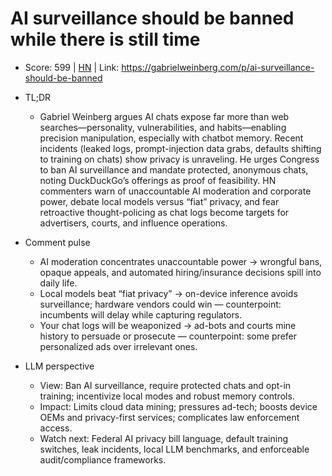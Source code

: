 # AI surveillance should be banned while there is still time

- Score: 599 | [HN](https://news.ycombinator.com/item?id=45149281) | Link: https://gabrielweinberg.com/p/ai-surveillance-should-be-banned

- TL;DR
  - Gabriel Weinberg argues AI chats expose far more than web searches—personality, vulnerabilities, and habits—enabling precision manipulation, especially with chatbot memory. Recent incidents (leaked logs, prompt-injection data grabs, defaults shifting to training on chats) show privacy is unraveling. He urges Congress to ban AI surveillance and mandate protected, anonymous chats, noting DuckDuckGo’s offerings as proof of feasibility. HN commenters warn of unaccountable AI moderation and corporate power, debate local models versus “fiat” privacy, and fear retroactive thought-policing as chat logs become targets for advertisers, courts, and influence operations.

- Comment pulse
  - AI moderation concentrates unaccountable power → wrongful bans, opaque appeals, and automated hiring/insurance decisions spill into daily life.
  - Local models beat “fiat privacy” → on-device inference avoids surveillance; hardware vendors could win — counterpoint: incumbents will delay while capturing regulators.
  - Your chat logs will be weaponized → ad-bots and courts mine history to persuade or prosecute — counterpoint: some prefer personalized ads over irrelevant ones.

- LLM perspective
  - View: Ban AI surveillance, require protected chats and opt-in training; incentivize local modes and robust memory controls.
  - Impact: Limits cloud data mining; pressures ad-tech; boosts device OEMs and privacy-first services; complicates law enforcement access.
  - Watch next: Federal AI privacy bill language, default training switches, leak incidents, local LLM benchmarks, and enforceable audit/compliance frameworks.
